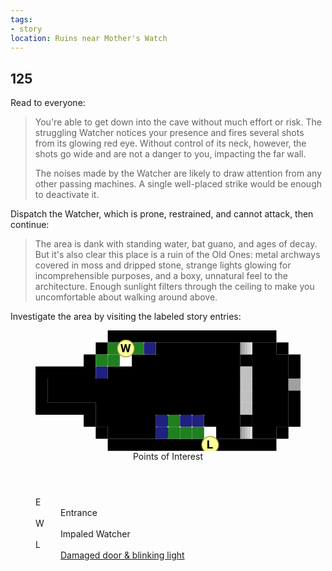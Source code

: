 ```yaml
---
tags:
- story
location: Ruins near Mother's Watch
---
```


## 125

Read to everyone:

> You're able to get down into the cave without much effort or risk.
> The struggling Watcher notices your presence and fires several shots from its glowing red eye.
> Without control of its neck, however, the shots go wide and are not a danger to you, impacting the far wall.
>
> The noises made by the Watcher are likely to draw attention from any other passing machines.
> A single well-placed strike would be enough to deactivate it.

Dispatch the Watcher, which is prone, restrained, and cannot attack, then continue:

> The area is dank with standing water, bat guano, and ages of decay.
> But it's also clear this place is a ruin of the Old Ones: metal archways covered in moss and dripped stone, strange lights glowing for incomprehensible purposes, and a boxy, unnatural feel to the architecture.
> Enough sunlight filters through the ceiling to make you uncomfortable about walking around above.

Investigate the area by visiting the labeled story entries:

<!-- +template map story/iaso/510-mothers-watch-ruins svg -->

<!-- map data 1572cf35970bf2f94142b3e08be34404e5e677476f805bc84d936c7e66be2ae5
Map
  Title: Mother's Watch Ruins, Level I
  Theme: Old Ones Indoor Delve
  Scale: 5ft per point
                        Environment:
      +------------+    . office floor
     /:W:w.......>..\   D office door
    |::1.........+...|  + office wall
+---+w...........]...|  - office wall
|................]...D  / office wall
|................]...|  \ office wall
+---+............]...|  | office wall
    |.....w:ww...+...|  ] railing
     \....w:::4..>../   v stairs  (rotate: 90)
      +-------L----+    ^ stairs  (rotate: 270)
                        : rocks
                        w puddle
                        > stairs
Points of Interest:
E. Entrance  (tile: puddle)
W. Impaled Watcher  (tile: rocks)
L. Damaged door & blinking light  (tile: puddle; link: 150-the-blinking-light)
-->

<section>
	<figure>
		<svg viewBox="0 0 22 10" xmlns="http://www.w3.org/2000/svg" xmlns:xlink="http://www.w3.org/1999/xlink">
			<style>
				.poi {
					font-family: Roboto, "Open Sans", "Helvetica Neue", Helvetica, Arial, sans-serif;
					font-weight: bold;
					cursor: default;
				}
			</style>
			<defs>
				<rect fill="#808080" height="1" id="office-floor" rx="0.1" ry="0.1" stroke="none" width="1"><title>office floor</title></rect>
				<rect fill="#a0a0a0" height="1" id="office-door" rx="0.1" ry="0.1" stroke="none" width="1"><title>office door</title></rect>
				<rect fill="black" height="0.1" id="office-wall-h" stroke="none" width="1"></rect>
				<rect fill="black" height="1" id="office-wall-v" stroke="none" width="0.1"></rect>
				<rect fill="black" height="0.1" id="office-wall-c" stroke="none" width="0.1"></rect>
				<rect fill="#333333" height="1" id="office-wall-b" width="1" x="0" y="0"></rect>
				<rect fill="#c0c0c0" height="1" id="railing" rx="0.1" ry="0.1" stroke="none" width="1"><title>railing</title></rect>
				<symbol id="office-stairs" viewBox="0 0 1 1">
					<title>Stairs</title>
					<rect fill="#999999" height="1" stroke="none" width="0.2" x="0" y="0"></rect>
					<rect fill="#aaaaaa" height="1" stroke="none" width="0.2" x="0.2" y="0"></rect>
					<rect fill="#bbbbbb" height="1" stroke="none" width="0.2" x="0.4" y="0"></rect>
					<rect fill="#cccccc" height="1" stroke="none" width="0.2" x="0.6" y="0"></rect>
					<rect fill="#dddddd" height="1" stroke="none" width="0.2" x="0.8" y="0"></rect>
				</symbol>
				<symbol height="1" id="office-crate" viewBox="0 0 1 1" width="1">
					<title>Crate</title>
					<path d="M0.05,0.5 l0.45,-0.45 l0.45,0.45 l-0.45,0.45 z" fill="none" stroke="#ccffff" stroke-width="0.05"></path>
					<path d="M0.15,0.5 l0.35,-0.35 l0.35,0.35 l-0.35,0.35 z" fill="#ccffff" stroke="none"></path>
				</symbol>
				<rect fill="#208020" height="1" id="rocks" rx="0.1" ry="0.1" stroke="none" width="1"><title>rocks</title></rect>
				<rect fill="#202080" height="1" id="puddle" rx="0.1" ry="0.1" stroke="none" width="1"><title>puddle</title></rect>
				<rect fill="transparent" height="1" id="--background" width="1"></rect>
				<circle fill="#ffff99" id="--poi" r="0.7" stroke="#999933" stroke-width="0.07"></circle>
			</defs>
			<g class="layer-B">
				<g class="office-floor-group">
					<path class="office-floor-box" d="M10,1 h7 v8 h-2 v-1 h-1 v-1 h-4 v2 h-4 v-1 h-1 v-2 h-4 v-2 h5 v-1 h2 v-1 h2 v-1 h1 z"><title>office floor</title></path>
				</g>
				<g class="office-floor-group">
					<path class="office-floor-box" d="M18,1 h2 v1 h1 v6 h-1 v1 h-2 v-8 h1 z"><title>office floor</title></path>
				</g>
				<g class="office-wall-group">
					<path class="office-wall-box" d="M6,0 h14 v1 h-14 v-1 h1 z"><title>office wall</title></path>
					<path class="office-wall-box" d="M5,1 h1 v1 h-1 v-1 z"><title>office wall</title></path>
					<path class="office-wall-box" d="M4,2 h1 v2 h-4 v2 h4 v2 h-1 v-1 h-4 v-4 h4 v-1 z"><title>office wall</title></path>
					<path class="office-wall-box" d="M5,8 h1 v1 h-1 v-1 z"><title>office wall</title></path>
					<path class="office-wall-box" d="M6,9 h8 v1 h-8 v-1 z"><title>office wall</title></path>
					<path class="office-wall-box" d="M20,1 h1 v1 h-1 v-1 z"><title>office wall</title></path>
					<path class="office-wall-box" d="M21,2 h1 v2 h-1 v-2 z"><title>office wall</title></path>
				</g>
				<g class="office-wall-group">
					<path class="office-wall-box" d="M17,2 h1 v1 h-1 v-1 h1 z"><title>office wall</title></path>
				</g>
				<g class="office-wall-group">
					<path class="office-wall-box" d="M21,5 h1 v3 h-1 v-3 h1 z"><title>office wall</title></path>
					<path class="office-wall-box" d="M20,8 h1 v1 h-1 v-1 z"><title>office wall</title></path>
					<path class="office-wall-box" d="M19,9 h1 v1 h-5 v-1 h4 z"><title>office wall</title></path>
				</g>
				<g class="office-wall-group">
					<path class="office-wall-box" d="M17,7 h1 v1 h-1 v-1 h1 z"><title>office wall</title></path>
				</g>
				<use class="generic-tile" href="#rocks" x="6" y="1"></use>
				<use class="generic-tile" href="#rocks" x="7" y="1"></use>
				<use class="generic-tile" href="#rocks" x="8" y="1"></use>
				<use class="generic-tile" href="#puddle" x="9" y="1"></use>
				<use class="generic-tile" href="#rocks" x="5" y="2"></use>
				<use class="generic-tile" href="#rocks" x="6" y="2"></use>
				<use class="generic-tile" href="#puddle" x="5" y="3"></use>
				<use class="generic-tile" href="#railing" x="17" y="3"></use>
				<use class="generic-tile" href="#railing" x="17" y="4"></use>
				<use class="generic-tile" href="#railing" x="17" y="5"></use>
				<use class="generic-tile" href="#railing" x="17" y="6"></use>
				<use class="generic-tile" href="#puddle" x="10" y="7"></use>
				<use class="generic-tile" href="#rocks" x="11" y="7"></use>
				<use class="generic-tile" href="#puddle" x="12" y="7"></use>
				<use class="generic-tile" href="#puddle" x="13" y="7"></use>
				<use class="generic-tile" href="#puddle" x="10" y="8"></use>
				<use class="generic-tile" href="#rocks" x="11" y="8"></use>
				<use class="generic-tile" href="#rocks" x="12" y="8"></use>
				<use class="generic-tile" href="#rocks" x="13" y="8"></use>
				<use class="generic-tile" href="#puddle" x="14" y="9"></use>
			</g>
			<g class="layer-I">
				<use height="1" href="#office-stairs" width="1" x="17" y="1"></use>
				<use class="generic-tile" href="#office-door" x="21" y="4"></use>
				<use height="1" href="#office-stairs" width="1" x="17" y="8"></use>
			</g>
			<g class="layer-P">
				<use class="generic-tile" href="#rocks" x="7" y="1"></use>
				<g class="poi-generic-group">
					<title>Impaled Watcher</title>
					<use class="poi-generic" href="#--poi" x="7.5" y="1.5"></use>
					<text class="poi" dominant-baseline="middle" fill="#000000" font-size="1px" text-anchor="middle" x="7.475" y="1.55">W</text>
				</g>
				<use class="generic-tile" href="#puddle" x="14" y="9"></use>
				<a class="poi-generic-link" href="150-the-blinking-light">
					<title>Damaged door & blinking light</title>
					<use class="poi-generic" href="#--poi" x="14.5" y="9.5"></use>
					<text class="poi" dominant-baseline="middle" fill="#000000" font-size="1px" text-anchor="middle" x="14.475" y="9.55">L</text>
				</a>
			</g>
		</svg>
		<figcaption class="points-of-interest avoid-break-before">
			<header>Points of Interest</header>
			<dl>
				<div class="detailed">
					<dt class="poi-id">E</dt>
					<dd class="poi-title"><span class="poi-title">Entrance</span></dd>
				</div>
				<div class="detailed">
					<dt class="poi-id">W</dt>
					<dd class="poi-title"><span class="poi-title">Impaled Watcher</span></dd>
				</div>
				<div class="detailed">
					<dt class="poi-id">L</dt>
					<dd class="poi-title"><a class="poi-link" href="150-the-blinking-light">Damaged door & blinking light</a></dd>
				</div>
			</dl>
		</figcaption>
	</figure>
</section>

<!-- -template map story/iaso/510-mothers-watch-ruins svg -->

